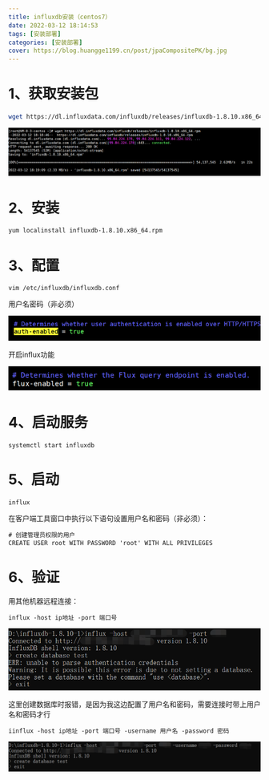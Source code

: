```yaml
---
title: influxdb安装（centos7）
date: 2022-03-12 18:14:53
tags: [安装部署]
categories: [安装部署]
cover: https://blog.huangge1199.cn/post/jpaCompositePK/bg.jpg
---
```


# 1、获取安装包

```sh
wget https://dl.influxdata.com/influxdb/releases/influxdb-1.8.10.x86_64.rpm
```

![](influxdbInstall/2022-03-12-18-28-41-image.png)

# 2、安装

```sh
yum localinstall influxdb-1.8.10.x86_64.rpm
```

# 3、配置

```shell
vim /etc/influxdb/influxdb.conf
```

用户名密码（非必须）

![](influxdbInstall/2022-03-12-18-41-44-image.png)

开启influx功能

![](influxdbInstall/2022-03-12-18-42-25-image.png)

# 4、启动服务

```shell
systemctl start influxdb
```

# 5、启动

```shell
influx
```

在客户端工具窗口中执行以下语句设置用户名和密码（非必须）：

```shell
# 创建管理员权限的用户
CREATE USER root WITH PASSWORD 'root' WITH ALL PRIVILEGES
```

# 6、验证

用其他机器远程连接：

```shell
influx -host ip地址 -port 端口号
```

![](influxdbInstall/2022-03-12-18-54-58-image.png)

这里创建数据库时报错，是因为我这边配置了用户名和密码，需要连接时带上用户名和密码才行

```shell
iinflux -host ip地址 -port 端口号 -username 用户名 -password 密码
```

![](influxdbInstall/2022-03-12-18-56-23-image.png)


